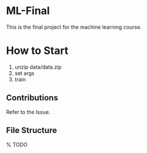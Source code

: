 # ML-Final

This is the final project for the machine learning course.

# How to Start

1. unzip data/data.zip
2. set args
3. train

## Contributions

Refer to the Issue.

## File Structure

% TODO
